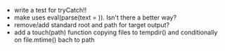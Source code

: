 - write a test for tryCatch!!
- make uses eval(parse(text = )). Isn't there a better way?
- remove/add standard root and path for target output?
- add a touch(path) function copying files to tempdir() and conditionally on
  file.mtime() bach to path
